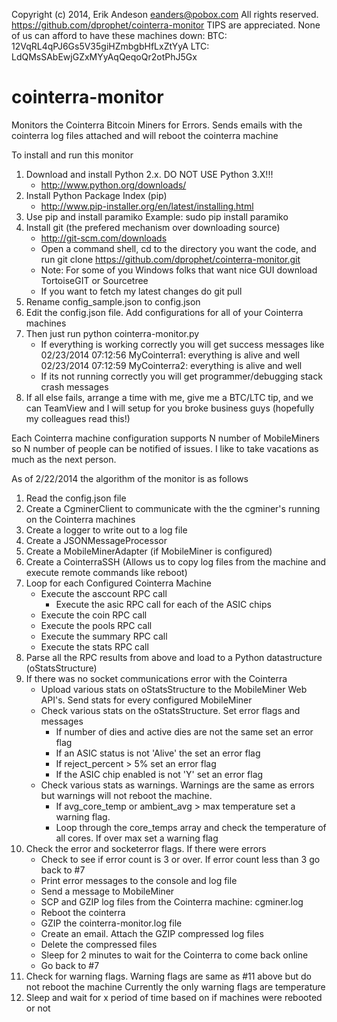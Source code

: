 Copyright (c) 2014, Erik Andeson  eanders@pobox.com
All rights reserved.
https://github.com/dprophet/cointerra-monitor
TIPS are appreciated.  None of us can afford to have these machines down:
 BTC: 12VqRL4qPJ6Gs5V35giHZmbgbHfLxZtYyA
 LTC: LdQMsSAbEwjGZxMYyAqQeqoQr2otPhJ5Gx


cointerra-monitor
=================

Monitors the Cointerra Bitcoin Miners for Errors.  Sends emails with the cointerra log files attached and will reboot the cointerra machine

To install and run this monitor
1) Download and install Python 2.x. DO NOT USE Python 3.X!!!
   - http://www.python.org/downloads/
2) Install Python Package Index (pip)
   - http://www.pip-installer.org/en/latest/installing.html
3) Use pip and install paramiko
   Example:
   sudo pip install paramiko
4) Install git (the prefered mechanism over downloading source)
   - http://git-scm.com/downloads
   - Open a command shell, cd to the directory you want the code, and run
     git clone https://github.com/dprophet/cointerra-monitor.git
   - Note: For some of you Windows folks that want nice GUI download TortoiseGIT or Sourcetree
   - If you want to fetch my latest changes do
     git pull
5) Rename config_sample.json to config.json
6) Edit the config.json file.  Add configurations for all of your Cointerra machines
7) Then just run
   python cointerra-monitor.py
   - If everything is working correctly you will get success messages like
     02/23/2014 07:12:56 MyCointerra1: everything is alive and well
     02/23/2014 07:12:59 MyCointerra2: everything is alive and well
   - If its not running correctly you will get programmer/debugging stack crash messages
8) If all else fails, arrange a time with me, give me a BTC/LTC tip, and we can TeamView and I
   will setup for you broke business guys (hopefully my colleagues read this!)

Each Cointerra machine configuration supports N number of MobileMiners so N number of people
can be notified of issues.  I like to take vacations as much as the next person.

As of 2/22/2014 the algorithm of the monitor is as follows
1)  Read the config.json file
2)  Create a CgminerClient to communicate with the the cgminer's running on the Cointerra machines
3)  Create a logger to write out to a log file
4)  Create a JSONMessageProcessor
5)  Create a MobileMinerAdapter (if MobileMiner is configured)
6)  Create a CointerraSSH (Allows us to copy log files from the machine and execute remote commands like reboot)
7)  Loop for each Configured Cointerra Machine
      - Execute the asccount RPC call
        - Execute the asic RPC call for each of the ASIC chips
      - Execute the coin RPC call
      - Execute the pools RPC call
      - Execute the summary RPC call
      - Execute the stats RPC call
8)  Parse all the RPC results from above and load to a Python datastructure (oStatsStructure)
9)  If there was no socket communications error with the Cointerra
      - Upload various stats on oStatsStructure to the MobileMiner Web API's.  Send stats for every configured MobileMiner
      - Check various stats on the oStatsStructure.  Set error flags and messages
        - If number of dies and active dies are not the same set an error flag
        - If an ASIC status is not 'Alive' the set an error flag
        - If reject_percent > 5% set an error flag
        - If the ASIC chip enabled is not 'Y' set an error flag
      - Check various stats as warnings.  Warnings are the same as errors but warnings will not reboot the machine.
        - If avg_core_temp or ambient_avg > max temperature set a warning flag.
        - Loop through the core_temps array and check the temperature of all cores.  If over max set a warning flag 
11) Check the error and socketerror flags.  If there were errors
      - Check to see if error count is 3 or over.  If error count less than 3 go back to #7
      - Print error messages to the console and log file
      - Send a message to MobileMiner
      - SCP and GZIP log files from the Cointerra machine: cgminer.log
      - Reboot the cointerra
      - GZIP the cointerra-monitor.log file
      - Create an email.  Attach the GZIP compressed log files
      - Delete the compressed files
      - Sleep for 2 minutes to wait for the Cointerra to come back online
      - Go back to #7
12)  Check for warning flags.  Warning flags are same as #11 above but do not reboot the machine
     Currently the only warning flags are temperature
13)  Sleep and wait for x period of time based on if machines were rebooted or not
